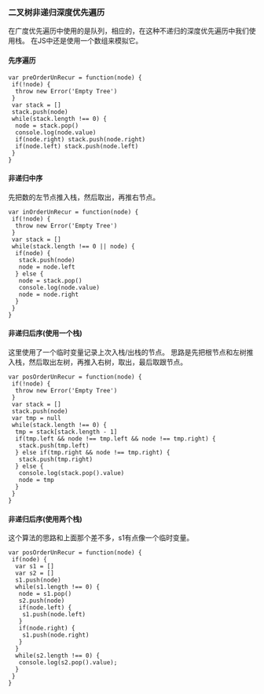 ### 二叉树非递归深度优先遍历

在广度优先遍历中使用的是队列，相应的，在这种不递归的深度优先遍历中我们使用栈。
在JS中还是使用一个数组来模拟它。

#### 先序遍历
```
var preOrderUnRecur = function(node) { 
 if(!node) {  
  throw new Error('Empty Tree')
 } 
 var stack = []
 stack.push(node) 
 while(stack.length !== 0) {
  node = stack.pop()  
  console.log(node.value)  
  if(node.right) stack.push(node.right)  
  if(node.left) stack.push(node.left)
 }
}
```

#### 非递归中序
先把数的左节点推入栈，然后取出，再推右节点。
```
var inOrderUnRecur = function(node) { 
 if(!node) {  
  throw new Error('Empty Tree')
 } 
 var stack = [] 
 while(stack.length !== 0 || node) {  
  if(node) {
   stack.push(node)
   node = node.left
  } else {
   node = stack.pop()   
   console.log(node.value)
   node = node.right
  }
 }
}
```

#### 非递归后序(使用一个栈)
这里使用了一个临时变量记录上次入栈/出栈的节点。
思路是先把根节点和左树推入栈，然后取出左树，再推入右树，取出，最后取跟节点。
```
var posOrderUnRecur = function(node) { 
 if(!node) {  
  throw new Error('Empty Tree')
 } 
 var stack = []
 stack.push(node) 
 var tmp = null
 while(stack.length !== 0) {
  tmp = stack[stack.length - 1]  
  if(tmp.left && node !== tmp.left && node !== tmp.right) {
   stack.push(tmp.left)
  } else if(tmp.right && node !== tmp.right) {
   stack.push(tmp.right)
  } else {   
   console.log(stack.pop().value)
   node = tmp
  }
 }
}
```

#### 非递归后序(使用两个栈)
这个算法的思路和上面那个差不多，s1有点像一个临时变量。
```
var posOrderUnRecur = function(node) { 
 if(node) {  
  var s1 = []  
  var s2 = []
  s1.push(node)  
  while(s1.length !== 0) {
   node = s1.pop()
   s2.push(node)   
   if(node.left) {
    s1.push(node.left)
   }   
   if(node.right) {
    s1.push(node.right)
   }
  }  
  while(s2.length !== 0) {   
   console.log(s2.pop().value);
  }
 }
}
```